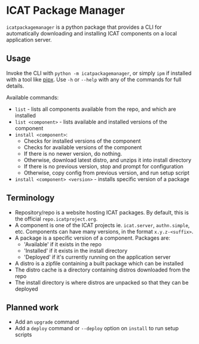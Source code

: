 # ICAT Package Manager

`icatpackagemanager` is a python package that provides a CLI for automatically downloading and installing ICAT components on a local application server.

## Usage

Invoke the CLI with `python -m icatpackagemanager`, or simply `ipm` if installed with a tool like [pipx](https://github.com/pypa/pipx). Use `-h` or `--help` with any of the commands for full details.

Available commands:

 - `list` - lists all components available from the repo, and which are installed
 - `list <component>` - lists available and installed versions of the component
 - `install <component>`:
   - Checks for installed versions of the component
   - Checks for available versions of the component
   - If there is no newer version, do nothing.
   - Otherwise, download latest distro, and unzips it into install directory
   - If there is no previous version, stop and prompt for configuration
   - Otherwise, copy config from previous version, and run setup script
 - `install <component> <version>` - installs specific version of a package

## Terminology

 - Repository/repo is a website hosting ICAT packages. By default, this is the official `repo.icatproject.org`.
 - A component is one of the ICAT projects ie. `icat.server`, `authn.simple`, etc. Components can have many versions, in the format `x.y.z-<suffix>`.
 - A package is a specific version of a component. Packages are:
   - 'Available' if it exists in the repo
   - 'Installed' if it exists in the install directory
   - 'Deployed' if it's currently running on the application server
 - A distro is a zipfile containing a built package which can be installed
 - The distro cache is a directory containing distros downloaded from the repo
 - The install directory is where distros are unpacked so that they can be deployed

## Planned work

 - Add an `upgrade` command
 - Add a `deploy` command or `--deploy` option on `install` to run setup scripts
